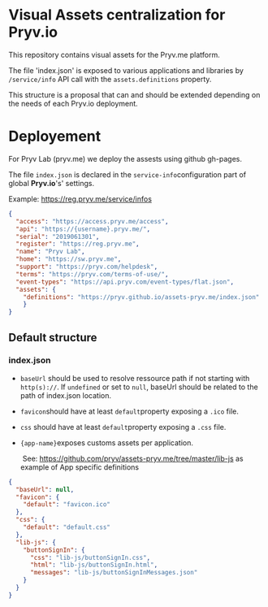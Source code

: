 # Visual Assets centralization for Pryv.io 

This repository contains visual assets for the Pryv.me platform. 

The file 'index.json' is exposed to various applications and libraries by `/service/info` API call with the `assets.definitions` property.

This structure is a proposal that can and should be extended depending on the needs of each Pryv.io deployment. 

# Deployement

For Pryv Lab (pryv.me) we deploy the assests using github gh-pages.

The file `index.json` is declared in the `service-info`configuration part of global **Pryv.io**'s' settings. 

Example: https://reg.pryv.me/service/infos

```json
{
  "access": "https://access.pryv.me/access",
  "api": "https://{username}.pryv.me/",
  "serial": "2019061301",
  "register": "https://reg.pryv.me",
  "name": "Pryv Lab",
  "home": "https://sw.pryv.me",
  "support": "https://pryv.com/helpdesk",
  "terms": "https://pryv.com/terms-of-use/",
  "event-types": "https://api.pryv.com/event-types/flat.json",
  "assets": {
  	"definitions": "https://pryv.github.io/assets-pryv.me/index.json"
	}
}
```



## Default structure 

### index.json

- `baseUrl` should be used to resolve  ressource path if not starting with `http(s)://`. If `undefined` or set to `null`, baseUrl should be related to the path of index.json location. 

- `favicon`should have at least `default`property exposing a `.ico` file.

- `css` should have at least `default`property exposing a `.css` file.

- `{app-name}`exposes customs assets per application.

  ​	See: https://github.com/pryv/assets-pryv.me/tree/master/lib-js as example of App specific definitions

```json
{ 
  "baseUrl": null,
  "favicon": {
    "default": "favicon.ico"
  },
  "css": {
    "default": "default.css"
  },
  "lib-js": {
    "buttonSignIn": {
      "css": "lib-js/buttonSignIn.css",
      "html": "lib-js/buttonSignIn.html",
      "messages": "lib-js/buttonSignInMessages.json"
    }
  }
}
```